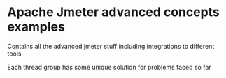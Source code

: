 # Apache Jmeter advanced concepts examples
Contains all the advanced jmeter stuff including integrations to different tools

Each thread group has some unique solution for problems faced so far
